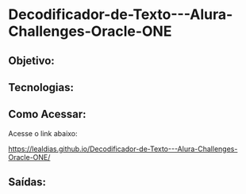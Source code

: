 # Decodificador-de-Texto---Alura-Challenges-Oracle-ONE

## Objetivo:


## Tecnologias:


## Como Acessar:

Acesse o link abaixo:

https://lealdias.github.io/Decodificador-de-Texto---Alura-Challenges-Oracle-ONE/

## Saídas:


